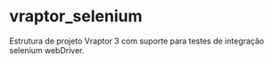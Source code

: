 # vraptor_selenium

Estrutura de projeto Vraptor 3 com suporte para testes de integração selenium webDriver. 

